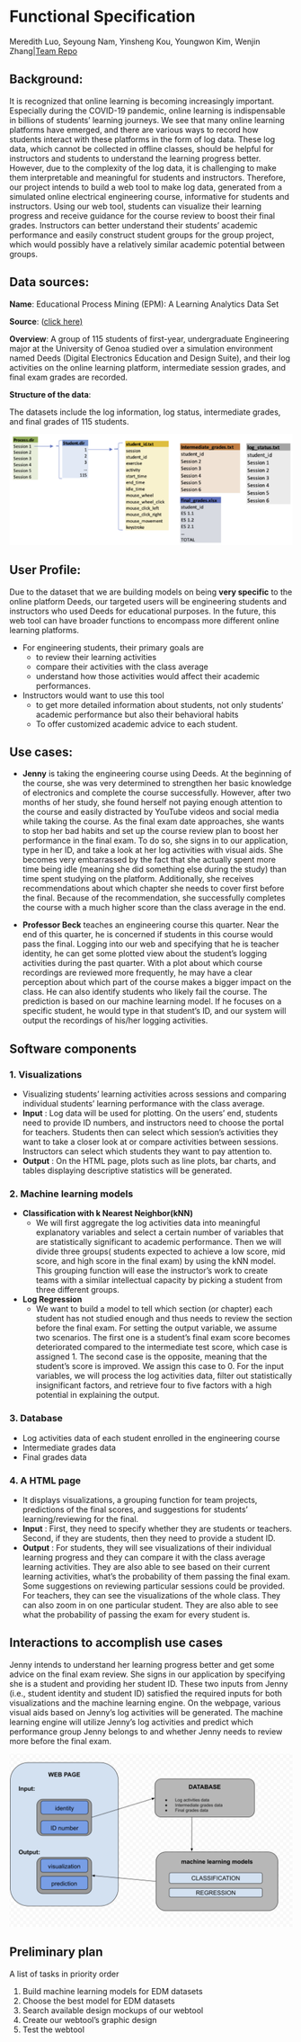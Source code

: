 # Functional Specification

Meredith Luo, Seyoung Nam, Yinsheng Kou, Youngwon Kim, Wenjin Zhang|[Team Repo](https://github.com/EPM-LearningAnalytics/EPM_Project)

## **Background:**

It is recognized that online learning is becoming increasingly important. Especially during the COVID-19 pandemic, online learning is indispensable in billions of students’ learning journeys. We see that many online learning platforms have emerged, and there are various ways to record how students interact with these platforms in the form of log data. These log data, which cannot be collected in offline classes, should be helpful for instructors and students to understand the learning progress better. However, due to the complexity of the log data, it is challenging to make them interpretable and meaningful for students and instructors. Therefore, our project intends to build a web tool to make log data, generated from a simulated online electrical engineering course, informative for students and instructors. Using our web tool, students can visualize their learning progress and receive guidance for the course review to boost their final grades. Instructors can better understand their students’ academic performance and easily construct student groups for the group project, which would possibly have a relatively similar academic potential between groups.

## **Data sources:**

**Name**: Educational Process Mining (EPM): A Learning Analytics Data Set

**Source**: ([click here)](https://archive.ics.uci.edu/ml/datasets/Educational+Process+Mining+(EPM)%3A+A+Learning+Analytics+Data+Set)

**Overview**: A group of 115 students of first-year, undergraduate Engineering major at the University of Genoa studied over a simulation environment named Deeds (Digital Electronics Education and Design Suite), and their log activities on the online learning platform, intermediate session grades, and final exam grades are recorded.

**Structure of the data**:

The datasets include the log information, log status, intermediate grades, and final grades of 115 students.

![Untitled](dataStr.png)

## **User Profile:**

Due to the dataset that we are building models on being **very specific** to the online platform Deeds, our targeted users will be engineering students and instructors who used Deeds for educational purposes. In the future, this web tool can have broader functions to encompass more different online learning platforms.

- For engineering students, their primary goals are
    - to review their learning activities
    - compare their activities with the class average
    - understand how those activities would affect their academic performances.
- Instructors would want to use this tool
    - to get more detailed information about students, not only students’ academic performance but also their behavioral habits
    - To offer customized academic advice to each student.

## **Use cases:**

- **Jenny** is taking the engineering course using Deeds. At the beginning of the course, she was very determined to strengthen her basic knowledge of electronics and complete the course successfully. However, after two months of her study, she found herself not paying enough attention to the course and easily distracted by YouTube videos and social media while taking the course. As the final exam date approaches, she wants to stop her bad habits and set up the course review plan to boost her performance in the final exam. To do so, she signs in to our application, type in her ID, and take a look at her log activities with visual aids. She becomes very embarrassed by the fact that she actually spent more time being idle (meaning she did something else during the study) than time spent studying on the platform. Additionally, she receives recommendations about which chapter she needs to cover first before the final. Because of the recommendation, she successfully completes the course with a much higher score than the class average in the end.

- **Professor Beck** teaches an engineering course this quarter. Near the end of this quarter, he is concerned if students in this course would pass the final. Logging into our web and specifying that he is teacher identity, he can get some plotted view about the student’s logging activities during the past quarter. With a plot about which course recordings are reviewed more frequently, he may have a clear perception about which part of the course makes a bigger impact on the class. He can also identify students who likely fail the course. The prediction is based on our machine learning model. If he focuses on a specific student, he would type in that student’s ID, and our system will output the recordings of his/her logging activities.


## **Software components**

### **1. Visualizations**
* Visualizing students’ learning activities across sessions and comparing individual students’ learning performance with the class average.
* **Input** : Log data will be used for plotting. On the users’ end, students need to provide ID numbers, and instructors need to choose the portal for teachers. Students then can select which session’s activities they want to take a closer look at or compare activities between sessions. Instructors can select which students they want to pay attention to. 
* **Output** : On the HTML page, plots such as line plots, bar charts, and tables displaying descriptive statistics will be generated. 


### **2. Machine learning models**
* **Classification with k Nearest Neighbor(kNN)**
    * We will first aggregate the log activities data into meaningful explanatory variables and select a certain number of variables that are statistically significant to academic performance. Then we will divide three groups( students expected to achieve a low score, mid score, and high score in the final exam) by using the kNN model. This grouping function will ease the instructor’s work to create teams with a similar intellectual capacity by picking a student from three different groups.
* **Log Regression**
    * We want to build a model to tell which section (or chapter) each student has not studied enough and thus needs to review the section before the final exam. For setting the output variable, we assume two scenarios. The first one is a student’s final exam score becomes deteriorated compared to the intermediate test score, which case is assigned 1. The second case is the opposite, meaning that the student’s score is improved. We assign this case to 0. For the input variables, we will process the log activities data, filter out statistically insignificant factors, and retrieve four to five factors with a high potential in explaining the output. 


### **3. Database**
* Log activities data of each student enrolled in the engineering course
* Intermediate grades data
* Final grades data


### **4. A HTML page**
* It displays visualizations, a grouping function for team projects, predictions of the final scores, and suggestions for students’ learning/reviewing for the final.
* **Input** : First, they need to specify whether they are students or teachers. Second, if they are students, then they need to provide a student ID. 
* **Output** : For students, they will see visualizations of their individual learning progress and they can compare it with the class average learning activities. They are also able to see based on their current learning activities, what’s the probability of them passing the final exam. Some suggestions on reviewing particular sessions could be provided. For teachers, they can see the visualizations of the whole class. They can also zoom in on one particular student. They are also able to see what the probability of passing the exam for every student is. 




## **Interactions to accomplish use cases**

Jenny intends to understand her learning progress better and get some advice on the final exam review. She signs in our application by specifying she is a student and providing her student ID. These two inputs from Jenny (i.e., student identity and student ID) satisfied the required inputs for both visualizations and the machine learning engine. On the webpage, various visual aids based on Jenny’s log activities will be generated. The machine learning engine will utilize Jenny’s log activities and predict which performance group Jenny belongs to and whether Jenny needs to review more before the final exam.

![Untitled](design.png)




## **Preliminary plan**

A list of tasks in priority order
1. Build machine learning models for EDM datasets 
2. Choose the best model for EDM datasets 
3. Search available design mockups of our webtool 
4. Create our webtool’s graphic design
5. Test the webtool
